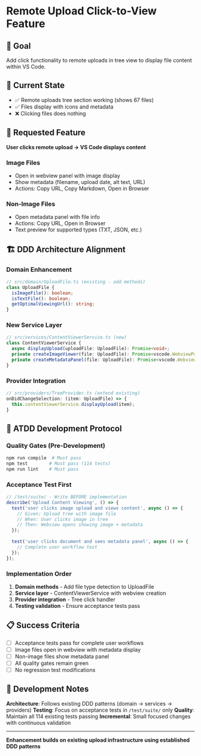 # Remote Upload Click-to-View Feature

## 🎯 Goal
Add click functionality to remote uploads in tree view to display file content within VS Code.

## 📝 Current State
- ✅ Remote uploads tree section working (shows 67 files)
- ✅ Files display with icons and metadata
- ❌ Clicking files does nothing

## 🚀 Requested Feature

**User clicks remote upload → VS Code displays content**

### Image Files
- Open in webview panel with image display
- Show metadata (filename, upload date, alt text, URL)
- Actions: Copy URL, Copy Markdown, Open in Browser

### Non-Image Files  
- Open metadata panel with file info
- Actions: Copy URL, Open in Browser
- Text preview for supported types (TXT, JSON, etc.)

## 🏗️ DDD Architecture Alignment

### Domain Enhancement
```typescript
// src/domain/UploadFile.ts (existing - add methods)
class UploadFile {
  isImageFile(): boolean;
  isTextFile(): boolean;
  getOptimalViewingUrl(): string;
}
```

### New Service Layer
```typescript
// src/services/ContentViewerService.ts (new)
class ContentViewerService {
  async displayUpload(uploadFile: UploadFile): Promise<void>;
  private createImageViewer(file: UploadFile): Promise<vscode.WebviewPanel>;
  private createMetadataPanel(file: UploadFile): Promise<vscode.WebviewPanel>;
}
```

### Provider Integration
```typescript
// src/providers/TreeProvider.ts (extend existing)
onDidChangeSelection: (item: UploadFile) => {
  this.contentViewerService.displayUpload(item);
}
```

## 🧪 ATDD Development Protocol

### Quality Gates (Pre-Development)
```bash
npm run compile  # Must pass
npm test        # Must pass (114 tests)
npm run lint    # Must pass
```

### Acceptance Test First
```typescript
// /test/suite/ - Write BEFORE implementation
describe('Upload Content Viewing', () => {
  test('user clicks image upload and views content', async () => {
    // Given: Upload tree with image file
    // When: User clicks image in tree
    // Then: Webview opens showing image + metadata
  });
  
  test('user clicks document and sees metadata panel', async () => {
    // Complete user workflow test
  });
});
```

### Implementation Order
1. **Domain methods** - Add file type detection to UploadFile
2. **Service layer** - ContentViewerService with webview creation
3. **Provider integration** - Tree click handler
4. **Testing validation** - Ensure acceptance tests pass

## 📋 Success Criteria

- [ ] Acceptance tests pass for complete user workflows
- [ ] Image files open in webview with metadata display
- [ ] Non-image files show metadata panel
- [ ] All quality gates remain green
- [ ] No regression test modifications

## 🚧 Development Notes

**Architecture**: Follows existing DDD patterns (domain → services → providers)
**Testing**: Focus on acceptance tests in `/test/suite/` only
**Quality**: Maintain all 114 existing tests passing
**Incremental**: Small focused changes with continuous validation

---

**Enhancement builds on existing upload infrastructure using established DDD patterns**